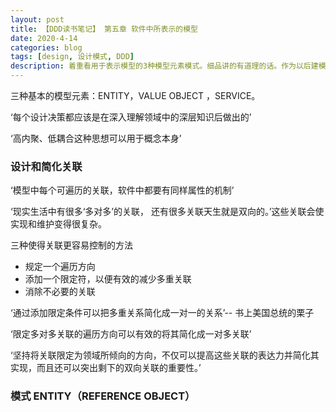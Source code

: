 ```yaml
---
layout: post
title: 【DDD读书笔记】 第五章 软件中所表示的模型
date: 2020-4-14
categories: blog
tags: [design, 设计模式, DDD]
description: 着重看用于表示模型的3种模型元素模式。细品讲的有道理的话。作为以后建模的参考原则。
---
```


三种基本的模型元素：ENTITY，VALUE OBJECT ，SERVICE。

‘每个设计决策都应该是在深入理解领域中的深层知识后做出的’

‘高内聚、低耦合这种思想可以用于概念本身’

### 设计和简化关联

‘模型中每个可遍历的关联，软件中都要有同样属性的机制’

‘现实生活中有很多‘多对多’的关联， 还有很多关联天生就是双向的。’这些关联会使实现和维护变得很复杂。

三种使得关联更容易控制的方法

-   规定一个遍历方向
-   添加一个限定符，以便有效的减少多重关联
-   消除不必要的关联

‘通过添加限定条件可以把多重关系简化成一对一的关系’-- 书上美国总统的栗子

‘限定多对多关联的遍历方向可以有效的将其简化成一对多关联’

‘坚持将关联限定为领域所倾向的方向，不仅可以提高这些关联的表达力并简化其实现，而且还可以突出剩下的双向关联的重要性。’

### 模式 ENTITY（REFERENCE OBJECT）
